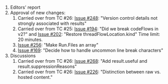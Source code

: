 1. Editors' report
1. Approval of new changes:
    1. Carried over from TC #26: [Issue #248](https://github.com/oasis-tcs/sarif-spec/issues/248): "Version control details not strongly associated with results"
    1. Carried over from TC #25: [Issue #194](https://github.com/oasis-tcs/sarif-spec/issues/194): "Did we break codeFlows in v2?" and [Issue #202](https://github.com/oasis-tcs/sarif-spec/issues/202): "Restore threadFlowLocation.kind"
        Time limit: 20 minutes.
    1. [Issue #256](https://github.com/oasis-tcs/sarif-spec/issues/256): "Make Run.Files an array"
    1. [Issue #169](https://github.com/oasis-tcs/sarif-spec/issues/169): "Decide how to handle uncommon line break characters"
1. Discussions
    1. Carried over from TC #26: [Issue #268](https://github.com/oasis-tcs/sarif-spec/issues/268): "Add result.useful and result.suppressionReasons"
    1. Carried over from TC #26: [Issue #226](https://github.com/oasis-tcs/sarif-spec/issues/226): "Distinction between raw vs. hosted content."